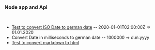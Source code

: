 ### Node app and Api
&nbsp;

- [Test to convert ISO Date to german date](test_api_date.js)
    -- 2020-01-01T02:00:00Z => 01.01.2020
- Convert Date in milliseconds to german date
    -- 1000000 => d.m.yyyy
- [Test to convert markdown to html](test_api_md.js)